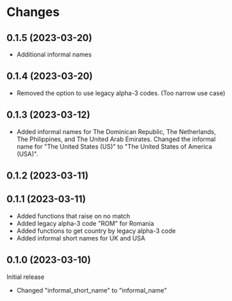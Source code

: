# Changes

## 0.1.5 (2023-03-20)

- Additional informal names

## 0.1.4 (2023-03-20)

- Removed the option to use legacy alpha-3 codes. (Too narrow use case)

## 0.1.3 (2023-03-12)

- Added informal names for The Dominican Republic, The Netherlands, The Philippines, and The United Arab Emirates. Changed the informal name for "The United States (US)" to "The United States of America (USA)".

## 0.1.2 (2023-03-11)

## 0.1.1 (2023-03-11)

- Added functions that raise on no match
- Added legacy alpha-3 code "ROM" for Romania
- Added functions to get country by legacy alpha-3 code
- Added informal short names for UK and USA

## 0.1.0 (2023-03-10)

Initial release

- Changed "informal_short_name" to "informal_name"
